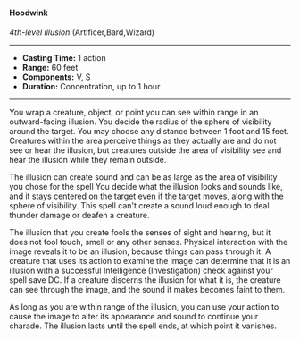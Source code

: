 #### Hoodwink
*4th-level illusion* (Artificer,Bard,Wizard)
___
- **Casting Time:** 1 action
- **Range:** 60 feet
- **Components:** V, S
- **Duration:** Concentration, up to 1 hour
---
You wrap a creature, object, or point you can see within range in an outward-facing illusion. You decide the radius of the sphere of visibility around the target. You may choose any distance between 1 foot and 15 feet. Creatures within the area perceive things as they actually are and do not see or hear the illusion, but creatures outside the area of visibility see and hear the illusion while they remain outside.

The illusion can create sound and can be as large as the area of visibility you chose for the spell You decide what the illusion looks and sounds like, and it stays centered on the target even if the target moves, along with the sphere of visibility. This spell can't create a sound loud enough to deal thunder damage or deafen a creature.

The illusion that you create fools the senses of sight and hearing, but it does not fool touch, smell or any other senses. Physical interaction with the image reveals it to be an illusion, because things can pass through it. A creature that uses its action to examine the image can determine that it is an illusion with a successful Intelligence (Investigation) check against your spell save DC. If a creature discerns the illusion for what it is, the creature can see through the image, and the sound it makes becomes faint to them.

As long as you are within range of the illusion, you can use your action to cause the image to alter its appearance and sound to continue your charade. The illusion lasts until the spell ends, at which point it vanishes.
